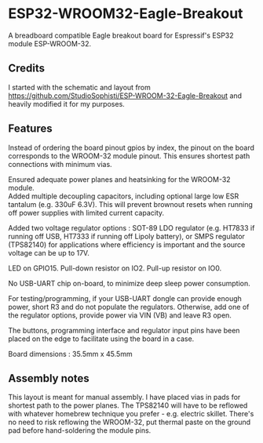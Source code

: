 # ESP32-WROOM32-Eagle-Breakout

A breadboard compatible Eagle breakout board for Espressif's ESP32 module ESP-WROOM-32. 

## Credits
I started with the schematic and layout from 
https://github.com/StudioSophisti/ESP-WROOM-32-Eagle-Breakout
and heavily modified it for my purposes. 

## Features
Instead of ordering the board pinout gpios by index, the pinout on the board corresponds to the WROOM-32 module pinout. This ensures
shortest path connections with minimum vias.

Ensured adequate power planes and heatsinking for the WROOM-32 module.  
Added multiple decoupling capacitors, including optional large low ESR tantalum (e.g. 330uF 6.3V). This will prevent brownout resets
when running off power supplies with limited current capacity.

Added two voltage regulator options : SOT-89 LDO regulator (e.g. HT7833 if running off USB, HT7333 if running off Lipoly battery),
or SMPS regulator (TPS82140) for applications where efficiency is important and the source voltage can be up to 17V.

LED on GPIO15. Pull-down resistor on IO2. Pull-up resistor on IO0.

No USB-UART chip on-board, to minimize deep sleep power consumption.

For testing/programming, if your USB-UART dongle can provide enough power, short R3 and do not populate the regulators. Otherwise,
add one of the regulator options, provide power via VIN (VB) and leave R3 open.

The buttons, programming interface and regulator input pins have been placed on the edge to facilitate using the board in a case.

Board dimensions : 35.5mm x 45.5mm

## Assembly notes

This layout is meant for manual assembly. I have placed vias in pads for shortest path to the power planes.  The TPS82140 will have 
to be reflowed with whatever homebrew technique you prefer - e.g. electric skillet. There's no need to risk reflowing the WROOM-32, put 
thermal paste on the ground pad before hand-soldering the module pins.
